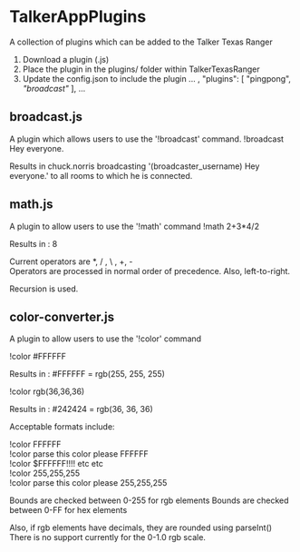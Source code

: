 # TalkerAppPlugins
A collection of plugins which can be added to the Talker Texas Ranger

1.  Download a plugin (.js)
2.  Place the plugin in the plugins/ folder within TalkerTexasRanger
3.  Update the config.json to include the plugin
     ...
     ,
     "plugins": [
     "pingpong",
     *"broadcast"*
     ],
     ...

## broadcast.js
A plugin which allows users to use the '!broadcast' command.
!broadcast Hey everyone.

Results in chuck.norris broadcasting '(broadcaster_username) Hey everyone.' to all rooms to which he is connected.


## math.js
A plugin to allow users to use the '!math' command
!math 2+3*4/2

Results in : 8

Current operators are *, / , \ , +, -   
Operators are processed in normal order of precedence.  Also, left-to-right.

Recursion is used.

## color-converter.js
A plugin to allow users to use the '!color' command

!color #FFFFFF

Results in : #FFFFFF = rgb(255, 255, 255)

!color rgb(36,36,36)

Results in : #242424 = rgb(36, 36, 36)

Acceptable formats include:

!color FFFFFF  
!color parse this color please FFFFFF  
!color $FFFFFF!!!! etc etc  
!color 255,255,255  
!color parse this color please 255,255,255  

Bounds are checked between 0-255 for rgb elements
Bounds are checked between 0-FF for hex elements

Also, if rgb elements have decimals, they are rounded using parseInt()  
There is no support currently for the 0-1.0 rgb scale.